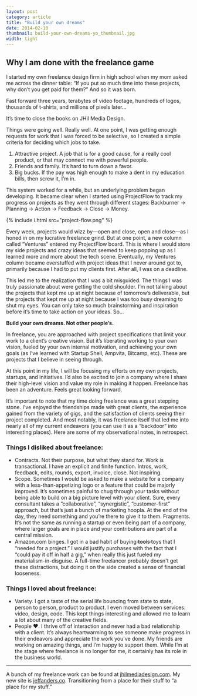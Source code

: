 ```yaml
---
layout: post
category: article
title: "Build your own dreams"
date: 2014-02-10
thumbnail: build-your-own-dreams-yo_thumbnail.jpg
width: tight
---
```


## Why I am done with the freelance game

I started my own freelance design firm in high school when my mom asked me across the dinner table: “If you put so much time into these projects, why don’t you get paid for them?” And so it was born.

Fast forward three years, terabytes of video footage, hundreds of logos, thousands of t-shirts, and millions of pixels later…

It’s time to close the books on JHil Media Design.

Things were going well. Really well. At one point, I was getting enough requests for work that I was forced to be selective, so I created a simple criteria for deciding which jobs to take.

1. Attractive project. A job that is for a good cause, for a really cool product, or that may connect me with powerful people.
2. Friends and family. It’s hard to turn down a favor.
3. Big bucks. If the pay was high enough to make a dent in my education bills, then screw it, I’m in.

This system worked for a while, but an underlying problem began developing. It became clear when I started using ProjectFlow to track my progress on projects as they went through different stages: Backburner → Planning → Action → Feedback → Close → Money.

{% include i.html src="project-flow.png" %}

Every week, projects would wizz by—open and close, open and close—as I honed in on my lucrative freelance grind. But at one point, a new column called “Ventures” entered my ProjectFlow board. This is where I would store my side projects and crazy ideas that seemed to keep popping up as I learned more and more about the tech scene. Eventually, my Ventures column became overstuffed with project ideas that I never around got to, primarily because I had to put my clients first. After all, I was on a deadline.

This led me to the realization that I was a bit misguided. The things I was truly passionate about were getting the cold shoulder. I’m not talking about the projects that kept me up at night because of tomorrow’s deliverable, but the projects that kept me up at night because I was too busy dreaming to shut my eyes. You can only take so much brainstorming and inspiration before it’s time to take action on your ideas. So…

**Build your own dreams. Not other people’s.**

In freelance, you are approached with project specifications that limit your work to a client’s creative vision. But it’s liberating working to your own vision, fueled by your own internal motivation, and achieving your own goals (as I’ve learned with Startup Shell, Ampvita, Bitcamp, etc). These are projects that I believe in seeing through.

At this point in my life, I will be focusing my efforts on my own projects, startups, and initiatives. I’d also be excited to join a company where I share their high-level vision and value my role in making it happen. Freelance has been an adventure. Feels great looking forward.

It’s important to note that my time doing freelance was a great stepping stone. I've enjoyed the friendships made with great clients, the experience gained from the variety of gigs, and the satisfaction of clients seeing their project completed. And most notably, it was freelance itself that led me into nearly all of my current endeavors (you can use it as a “backdoor” into interesting places). Here are some of my observational notes, in retrospect.

### Things I disliked about freelance:

- Contracts. Not their purpose, but what they stand for. Work is transactional. I have an explicit and finite function. Intros, work, feedback, edits, rounds, export, invoice, close. Not inspiring.
- Scope. Sometimes I would be asked to make a website for a company with a less-than-appetizing logo or a feature that could be majorly improved. It’s sometimes painful to chug through your tasks without being able to build on a big picture level with your client. Sure, every consultant takes a “collaborative”, “synergistic”, “customer-first” approach, but that’s just a bunch of marketing hoopla. At the end of the day, they need something and you’re there to give it to them. Fragments. It’s not the same as running a startup or even being part of a company, where larger goals are in place and your contributions are part of a central mission.
- Amazon.com binges. I got in a bad habit of buying t̶o̶o̶l̶s̶ toys that I “needed for a project.” I would justify purchases with the fact that I “could pay it off in half a gig,” when really this just fueled my materialism-in-disguise. A full-time freelancer probably doesn't get these distractions, but doing it on the side created a sense of financial looseness.

### Things I loved about freelance:

- Variety. I got a taste of the serial life bouncing from state to state, person to person, product to product. I even moved between services: video, design, code. This kept things interesting and allowed me to learn a lot about many of the creative fields.
- People ❤. I thrive off of interaction and never had a bad relationship with a client. It’s always heartwarming to see someone make progress in their endeavors and appreciate the work you've done. My friends are working on amazing things, and I’m happy to support them. While I’m at the stage where freelance is no longer for me, it certainly has its role in the business world.

---

A bunch of my freelance work can be found at [jhilmediadesign.com](https://jhilmediadesign.com/). My new site is [jeffanders.co](https://jeffanders.co/). Transitioning from a place for their stuff to “a place for my stuff.”
